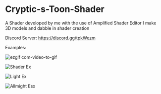 # Cryptic-s-Toon-Shader
A Shader developed by me with the use of Amplified Shader Editor
I make 3D models and dabble in shader creation 

Discord Server: https://discord.gg/tpkWezm

Examples: 

![ezgif com-video-to-gif](https://user-images.githubusercontent.com/66538714/83958653-478dba80-a842-11ea-89c6-a482d591e113.gif)

![Shader Ex](https://user-images.githubusercontent.com/66538714/83957187-dfd07300-a833-11ea-9f87-22f44f07d6a4.gif)

![Light Ex](https://user-images.githubusercontent.com/66538714/83957195-ed85f880-a833-11ea-82e1-b58aebe09788.png)

![Allmight Esx](https://user-images.githubusercontent.com/66538714/83957198-f4147000-a833-11ea-9dfb-487e4f507a8b.png)
